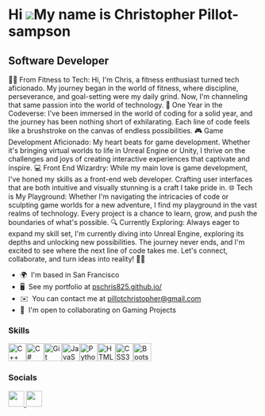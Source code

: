 Hi ![](https://user-images.githubusercontent.com/18350557/176309783-0785949b-9127-417c-8b55-ab5a4333674e.gif)My name is Christopher Pillot-sampson
==================================================================================================================================================

Software Developer
------------------

🏋️‍♂️ From Fitness to Tech: Hi, I'm Chris, a fitness enthusiast turned tech aficionado. My journey began in the world of fitness, where discipline, perseverance, and goal-setting were my daily grind. Now, I'm channeling that same passion into the world of technology. 🚀 One Year in the Codeverse: I've been immersed in the world of coding for a solid year, and the journey has been nothing short of exhilarating. Each line of code feels like a brushstroke on the canvas of endless possibilities. 🎮 Game Development Aficionado: My heart beats for game development. Whether it's bringing virtual worlds to life in Unreal Engine or Unity, I thrive on the challenges and joys of creating interactive experiences that captivate and inspire. 💻 Front End Wizardry: While my main love is game development, I've honed my skills as a front-end web developer. Crafting user interfaces that are both intuitive and visually stunning is a craft I take pride in. 🌐 Tech is My Playground: Whether I'm navigating the intricacies of code or sculpting game worlds for a new adventure, I find my playground in the vast realms of technology. Every project is a chance to learn, grow, and push the boundaries of what's possible. 🔍 Currently Exploring: Always eager to expand my skill set, I'm currently diving into Unreal Engine, exploring its depths and unlocking new possibilities. The journey never ends, and I'm excited to see where the next line of code takes me. Let's connect, collaborate, and turn ideas into reality! 🚀✨

* 🌍  I'm based in San Francisco
* 🖥️  See my portfolio at [pschris825.github.io/](http://pschris825.github.io/)
* ✉️  You can contact me at [pillotchristopher@gmail.com](mailto:pillotchristopher@gmail.com)
* 🤝  I'm open to collaborating on Gaming Projects

### Skills


<p align="left">
<a href="https://docs.microsoft.com/en-us/cpp/?view=msvc-170" target="_blank" rel="noreferrer"><img src="https://raw.githubusercontent.com/danielcranney/readme-generator/main/public/icons/skills/cplusplus-colored.svg" width="36" height="36" alt="C++" /></a><a href="https://docs.microsoft.com/en-us/dotnet/csharp/" target="_blank" rel="noreferrer"><img src="https://raw.githubusercontent.com/danielcranney/readme-generator/main/public/icons/skills/csharp-colored.svg" width="36" height="36" alt="C#" /></a><a href="https://git-scm.com/" target="_blank" rel="noreferrer"><img src="https://raw.githubusercontent.com/danielcranney/readme-generator/main/public/icons/skills/git-colored.svg" width="36" height="36" alt="Git" /></a><a href="https://developer.mozilla.org/en-US/docs/Web/JavaScript" target="_blank" rel="noreferrer"><img src="https://raw.githubusercontent.com/danielcranney/readme-generator/main/public/icons/skills/javascript-colored.svg" width="36" height="36" alt="JavaScript" /></a><a href="https://www.python.org/" target="_blank" rel="noreferrer"><img src="https://raw.githubusercontent.com/danielcranney/readme-generator/main/public/icons/skills/python-colored.svg" width="36" height="36" alt="Python" /></a><a href="https://developer.mozilla.org/en-US/docs/Glossary/HTML5" target="_blank" rel="noreferrer"><img src="https://raw.githubusercontent.com/danielcranney/readme-generator/main/public/icons/skills/html5-colored.svg" width="36" height="36" alt="HTML5" /></a><a href="https://www.w3.org/TR/CSS/#css" target="_blank" rel="noreferrer"><img src="https://raw.githubusercontent.com/danielcranney/readme-generator/main/public/icons/skills/css3-colored.svg" width="36" height="36" alt="CSS3" /></a><a href="https://getbootstrap.com/" target="_blank" rel="noreferrer"><img src="https://raw.githubusercontent.com/danielcranney/readme-generator/main/public/icons/skills/bootstrap-colored.svg" width="36" height="36" alt="Bootstrap" /></a>
</p>


### Socials

<p align="left"> <a href="https://www.github.com/PsChris825" target="_blank" rel="noreferrer"> <picture> <source media="(prefers-color-scheme: dark)" srcset="https://raw.githubusercontent.com/danielcranney/readme-generator/main/public/icons/socials/github-dark.svg" /> <source media="(prefers-color-scheme: light)" srcset="https://raw.githubusercontent.com/danielcranney/readme-generator/main/public/icons/socials/github.svg" /> <img src="https://raw.githubusercontent.com/danielcranney/readme-generator/main/public/icons/socials/github.svg" width="32" height="32" /> </picture> </a> <a href="https://www.linkedin.com/in/christopherlps/" target="_blank" rel="noreferrer"> <picture> <source media="(prefers-color-scheme: dark)" srcset="https://raw.githubusercontent.com/danielcranney/readme-generator/main/public/icons/socials/linkedin-dark.svg" /> <source media="(prefers-color-scheme: light)" srcset="https://raw.githubusercontent.com/danielcranney/readme-generator/main/public/icons/socials/linkedin.svg" /> <img src="https://raw.githubusercontent.com/danielcranney/readme-generator/main/public/icons/socials/linkedin.svg" width="32" height="32" /> </picture> </a></p>
